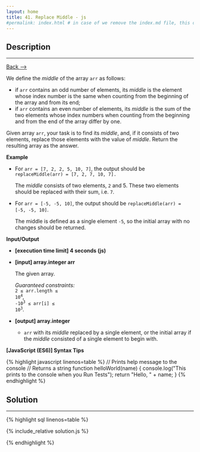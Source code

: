 ```yaml
---
layout: home
title: 41. Replace Middle - js
#permalink: index.html # in case of we remove the index.md file, this doc will be the index page
---
```


<div class="row">
<div class="columnStmt" markdown="1">

## Description

---

[Back --> ](../README.md)

We define the _middle_ of the array <code>arr</code> as follows:

- if <code>arr</code> contains an odd number of elements, its _middle_ is the element whose index number is the same when counting from the beginning of the array and from its end;
- if <code>arr</code> contains an even number of elements, its _middle_ is the sum of the two elements whose index numbers when counting from the beginning and from the end of the array differ by one.

Given array <code>arr</code>, your task is to find its _middle_, and, if it consists of two elements, replace those elements with the value of _middle_. Return the resulting array as the answer.

**Example**

- For <code>arr = [7, 2, 2, 5, 10, 7]</code>, the output should be 
  <code>replaceMiddle(arr) = [7, 2, 7, 10, 7].</code>

  The _middle_ consists of two elements, <code>2</code> and 5. These two elements should be replaced with their sum, i.e. <code>7</code>.

- For <code>arr = [-5, -5, 10]</code>, the output should be
  <code>replaceMiddle(arr) = [-5, -5, 10]</code>.

  The middle is defined as a single element <code>-5</code>, so the initial array with no changes should be returned.

**Input/Output**

- **[execution time limit] 4 seconds (js)**

- **[input] array.integer arr**

   The given array.<br>

  _Guaranteed constraints:_<br>
   <code>2 ≤ arr.length ≤ 10<sup>4</sup></code>,<br>
   <code>-10<sup>3</sup> ≤ arr[i] ≤ 10<sup>3</sup></code>.

- **[output] array.integer**

   - <code>arr</code> with its _middle_ replaced by a single element, or the initial array if the _middle_ consisted of a single element to begin with.

**[JavaScript (ES6)] Syntax Tips**

{% highlight javascript linenos=table %}
// Prints help message to the console
// Returns a string
function helloWorld(name) {
console.log("This prints to the console when you Run Tests");
return "Hello, " + name;
}
{% endhighlight %}

</div>
<div class="columnSol" markdown="1">

## Solution

---

{% highlight sql linenos=table %}

{% include_relative solution.js %}

{% endhighlight %}

</div>
</div>
